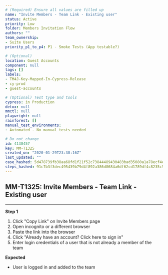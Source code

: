 ```yaml
---
# (Required) Ensure all values are filled up
name: "Invite Members - Team Link - Existing user"
status: Active
priority: Low
folder: Members Invitation Flow
authors: ""
team_ownership: 
- Suite Users
priority_p1_to_p4: P1 - Smoke Tests (App testable?)

# (Optional)
location: Guest Accounts
component: null
tags: []
labels: 
- TM4J-Key-Mapped-In-Cypress-Release
- cy-prod
- guest-accounts

# (Optional) Test type and tools
cypress: in Production
detox: null
mmctl: null
playwright: null
rainforest: []
manual_test_environments: 
- Automated - No manual tests needed

# Do not change
id: 4138457
key: MM-T1325
created_on: "2020-01-29T23:38:16Z"
last_updated: ""
case_hashed: 5d478739fb38aa68fd1f21f52c73844489430483bad35080a1a78ecf4eb3a24ec36243003ebd3ae869544961cde3d16a
steps_hashed: 91c7b3f3dec495439b79d4f892a386d8684a6df62cd1789df4c8235c5eb07f3b24d7f21f6eb2dfc30c75ce4e6f270fd9
---
```


<!-- (Auto-generated) Based on frontmatter's "key" and "name" -->

## MM-T1325: Invite Members - Team Link - Existing user

---

**Step 1**

1. Click "Copy Link" on Invite Members page
2. Open incognito or a different browser
3. Paste the link into the browser
4. Click "Already have an account? Click here to sign in"
5. Enter login credentials of a user that is not already a member of the team

**Expected**

- User is logged in and added to the team

